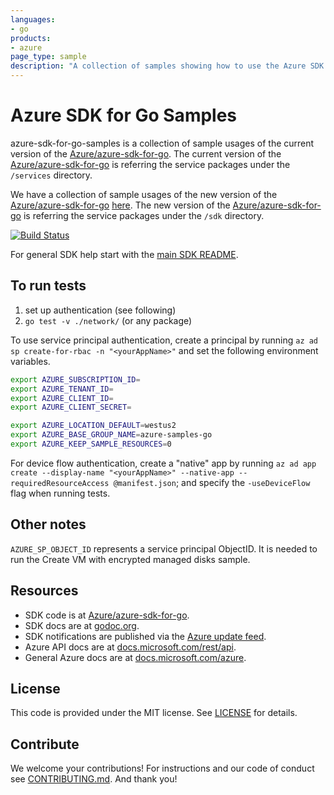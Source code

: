 ```yaml
---
languages:
- go
products:
- azure
page_type: sample
description: "A collection of samples showing how to use the Azure SDK for Go."
---
```


# Azure SDK for Go Samples

azure-sdk-for-go-samples is a collection of sample usages of the current version of the [Azure/azure-sdk-for-go][]. The current version of the [Azure/azure-sdk-for-go][] is referring the service packages under the `/services` directory.

We have a collection of sample usages of the new version of the [Azure/azure-sdk-for-go][] [here](https://github.com/Azure-Samples/azure-sdk-for-go-samples/tree/new-version). The new version of the [Azure/azure-sdk-for-go][] is referring the service packages under the `/sdk` directory.

[![Build Status](https://dev.azure.com/azure-sdk/public/_apis/build/status/Azure-Samples.azure-sdk-for-go-samples?branchName=master)](https://dev.azure.com/azure-sdk/public/_build/latest?definitionId=1666&branchName=master)

For general SDK help start with the [main SDK README][].

## To run tests

1. set up authentication (see following)
1. `go test -v ./network/` (or any package)

To use service principal authentication, create a principal by running `az ad sp create-for-rbac -n "<yourAppName>"` and set the following environment variables.

```bash
export AZURE_SUBSCRIPTION_ID=
export AZURE_TENANT_ID=
export AZURE_CLIENT_ID=
export AZURE_CLIENT_SECRET=

export AZURE_LOCATION_DEFAULT=westus2
export AZURE_BASE_GROUP_NAME=azure-samples-go
export AZURE_KEEP_SAMPLE_RESOURCES=0
```

For device flow authentication, create a "native" app by running `az ad app
create --display-name "<yourAppName>" --native-app --requiredResourceAccess
@manifest.json`; and specify the `-useDeviceFlow` flag when running tests.

## Other notes

`AZURE_SP_OBJECT_ID` represents a service principal ObjectID. It is needed to
run the Create VM with encrypted managed disks sample.

## Resources

- SDK code is at [Azure/azure-sdk-for-go][].
- SDK docs are at [godoc.org](https://godoc.org/github.com/Azure/azure-sdk-for-go/).
- SDK notifications are published via the [Azure update feed][].
- Azure API docs are at [docs.microsoft.com/rest/api](https://docs.microsoft.com/rest/api/).
- General Azure docs are at [docs.microsoft.com/azure](https://docs.microsoft.com/azure).

## License

This code is provided under the MIT license. See [LICENSE][] for details.

## Contribute

We welcome your contributions! For instructions and our code of conduct see [CONTRIBUTING.md][]. And thank you!

[main SDK README]: https://github.com/Azure/azure-sdk-for-go/blob/master/README.md
[Azure update feed]: https://azure.microsoft.com/updates/
[Azure/azure-sdk-for-go]: https://github.com/Azure/azure-sdk-for-go
[azure-cli]: https://github.com/Azure/azure-cli
[LICENSE]: ./LICENSE.md
[CONTRIBUTING.md]: ./CONTRIBUTING.md
